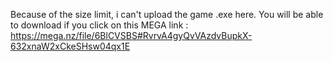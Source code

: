 Because of the size limit, i can't upload the game .exe here. You will be able to download if you click on this MEGA link :
https://mega.nz/file/6BlCVSBS#RvrvA4gyQvVAzdvBupkX-632xnaW2xCkeSHsw04qx1E
